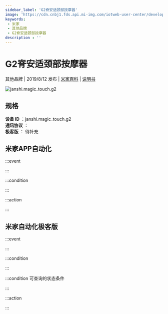 ```yaml
---
sidebar_label: 'G2脊安适颈部按摩器'
image: 'https://cdn.cnbj1.fds.api.mi-img.com/iotweb-user-center/developer_1679047615014UmfyKIVs.png?GalaxyAccessKeyId=AKVGLQWBOVIRQ3XLEW&Expires=9223372036854775807&Signature=NpcU7mGAOVAXgnifqMlDo5QDjxM='
keywords: 
 - 米家
 - 其他品牌
 - G2脊安适颈部按摩器
description : ''
---
```

# G2脊安适颈部按摩器

其他品牌 | 2019/8/12 发布 | [米家百科](https://home.mi.com/webapp/content/baike/product/index.html?model=janshi.magic_touch.g2) | [说明书](https://home.mi.com/views/introduction.html?model=janshi.magic_touch.g2&region=cn)

![janshi.magic_touch.g2](https://cdn.cnbj1.fds.api.mi-img.com/iotweb-user-center/developer_1679047615014UmfyKIVs.png?GalaxyAccessKeyId=AKVGLQWBOVIRQ3XLEW&Expires=9223372036854775807&Signature=NpcU7mGAOVAXgnifqMlDo5QDjxM=)

## 规格  
> 
**设备 ID** ：janshi.magic_touch.g2  
**通讯协议** ：  
**极客版**  ： 待补充 


## 米家APP自动化  

:::event  

:::

:::condition  

:::

:::action   

:::

## 米家自动化极客版  

:::event  

:::

:::condition  

:::

:::condition 可查询的状态条件  

:::

:::action  

:::

        
